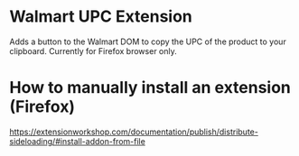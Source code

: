 # Walmart UPC Extension 
Adds a button to the Walmart DOM to copy the UPC of the product to your clipboard.
Currently for Firefox browser only.

# How to manually install an extension (Firefox)
https://extensionworkshop.com/documentation/publish/distribute-sideloading/#install-addon-from-file
